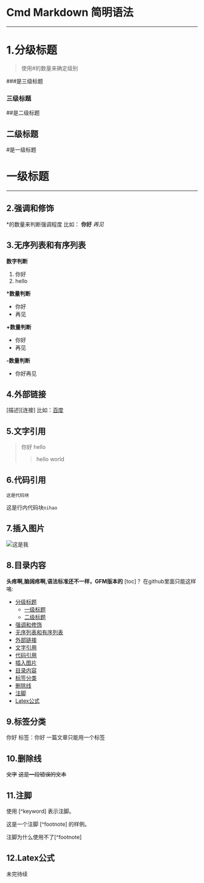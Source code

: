 # Cmd Markdown 简明语法

---

# 1.分级标题
> 使用#的数量来确定级别

\###是三级标题

### 三级标题

\##是二级标题

## 二级标题

\#是一级标题

# 一级标题

---
## 2.强调和修饰
\*的数量来判断强调程度
比如：
**你好**
*再见*

## 3.无序列表和有序列表
**数字判断**

1. 你好
2. hello

**\*数量判断**
* 你好
* 再见

**\+数量判断**

+ 你好
+ 再见

**\-数量判断**

- 你好再见

## 4.外部链接
\[描述][连接]
比如：[百度](http://www.baidu.com)

## 5.文字引用
>你好
hello
>>hello world

## 6.代码引用
    这是代码块
这是行内代码块`nihao`

## 7.插入图片
![这是我](https://www.zybuluo.com/static/img/my_head.jpg)

## 8.目录内容
**头疼啊,脑阔疼啊,语法标准还不一样，GFM版本的**
 [toc]？
 在github里面只能这样咯:
* [分级标题](#分级标题)
    * [一级标题](#一级标题)
    * [二级标题](#二级标题)
* [强调和修饰](#强调和修饰)
* [无序列表和有序列表](#无序列表和有序列表)
* [外部链接](#外部链接)
* [文字引用](#文字引用)
* [代码引用](#代码引用)
* [插入图片](#插入图片)
* [目录内容](#目录内容)
* [标签分类](#标签分类)
* [删除线](#删除线)
* [注脚](#注脚)
* [Latex公式](#Latex公式)
## 9.标签分类
你好
标签：你好
一篇文章只能用一个标签

## 10.删除线
~~文字~~
~~这是一段错误的文本~~

## 11.注脚

使用 [^keyword] 表示注脚。

这是一个注脚 [^footnote] 的样例。

注脚为什么使用不了\[^footnote]
## 12.Latex公式
未完待续

